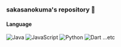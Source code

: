 ### sakasanokuma's repository 👋
  
#### Language  
![Java](https://img.shields.io/badge/language-Java-yellow) ![JavaScript](https://img.shields.io/badge/language-JavaScript-green) ![Python](https://img.shields.io/badge/language-Python-blue) ![Dart](https://img.shields.io/badge/language-Dart-yellowgreen) ...etc
<!--
**nekotokurasu11/nekotokurasu11** is a ✨ _special_ ✨ repository because its `README.md` (this file) appears on your GitHub profile.

Here are some ideas to get you started:

- 🔭 I’m currently working on ...
- 🌱 I’m currently learning ...
- 👯 I’m looking to collaborate on ...
- 🤔 I’m looking for help with ...
- 💬 Ask me about ...
- 📫 How to reach me: ...
- 😄 Pronouns: ...
- ⚡ Fun fact: ...
-->
